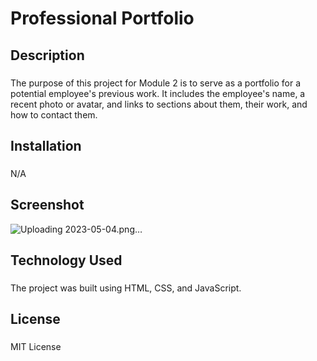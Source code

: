 # Professional Portfolio
## Description
### 
The purpose of this project for Module 2 is to serve as a portfolio for a potential employee's previous work. It includes the employee's name, a recent photo or avatar, and links to sections about them, their work, and how to contact them.

## Installation
### 
N/A

## Screenshot
![Uploading 2023-05-04.png…]()

## Technology Used
### 
The project was built using HTML, CSS, and JavaScript.

## License
### 
MIT License
